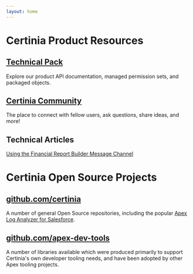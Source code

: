 ```yaml
---
layout: home
---
```

# Certinia Product Resources

## [Technical Pack](https://help.financialforce.com/TechnicalReference/2023.2/Default.htm)

Explore our product API documentation, managed permission sets, and packaged objects.

## [Certinia Community](https://erp.force.com/community/login)

The place to connect with fellow users, ask questions, share ideas, and more!

## Technical Articles

[Using the Financial Report Builder Message Channel](/using-the-financial-report-builder-message-channel/)

# Certinia Open Source Projects

## [github.com/certinia](https://github.com/certinia)

A number of general Open Source repositories, including the popular [Apex Log Analyzer for Salesforce](https://github.com/certinia/debug-log-analyzer).

## [github.com/apex-dev-tools](https://github.com/apex-dev-tools)

A number of libraries available which were produced primarily to support Certinia's own developer tooling needs, and have been adopted by other Apex tooling projects.
